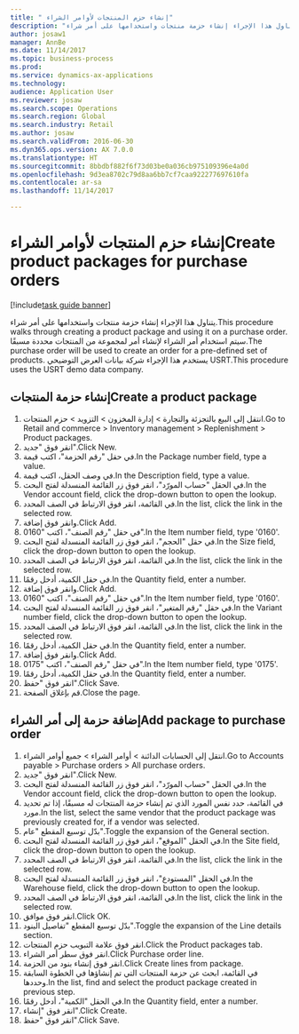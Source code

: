 ```yaml
--- 
title: " إنشاء حزم المنتجات لأوامر الشراء"
description: "يتناول هذا الإجراء إنشاء حزمة منتجات واستخدامها على أمر شراء."
author: josaw1
manager: AnnBe
ms.date: 11/14/2017
ms.topic: business-process
ms.prod: 
ms.service: dynamics-ax-applications
ms.technology: 
audience: Application User
ms.reviewer: josaw
ms.search.scope: Operations
ms.search.region: Global
ms.search.industry: Retail
ms.author: josaw
ms.search.validFrom: 2016-06-30
ms.dyn365.ops.version: AX 7.0.0
ms.translationtype: HT
ms.sourcegitcommit: 8bbdbf882f6f73d03be0a036cb975109396e4a0d
ms.openlocfilehash: 9d3ea8702c79d8aa6bb7cf7caa922277697610fa
ms.contentlocale: ar-sa
ms.lasthandoff: 11/14/2017

---
```

# <a name="create-product-packages-for-purchase-orders"></a><span data-ttu-id="bf205-103"> إنشاء حزم المنتجات لأوامر الشراء</span><span class="sxs-lookup"><span data-stu-id="bf205-103">Create product packages for purchase orders</span></span>

[!include[task guide banner](../includes/task-guide-banner.md)]

<span data-ttu-id="bf205-104">يتناول هذا الإجراء إنشاء حزمة منتجات واستخدامها على أمر شراء.</span><span class="sxs-lookup"><span data-stu-id="bf205-104">This procedure walks through creating a product package and using it on a purchase order.</span></span> <span data-ttu-id="bf205-105">سيتم استخدام أمر الشراء لإنشاء أمر لمجموعة من المنتجات محددة مسبقًا.</span><span class="sxs-lookup"><span data-stu-id="bf205-105">The purchase order will be used to create an order for a pre-defined set of products.</span></span> <span data-ttu-id="bf205-106">يستخدم هذا الإجراء شركة بيانات العرض التوضيحي USRT.</span><span class="sxs-lookup"><span data-stu-id="bf205-106">This procedure uses the USRT demo data company.</span></span>


## <a name="create-a-product-package"></a><span data-ttu-id="bf205-107">إنشاء حزمة المنتجات</span><span class="sxs-lookup"><span data-stu-id="bf205-107">Create a product package</span></span>
1. <span data-ttu-id="bf205-108">انتقل إلى البيع بالتجزئة والتجارة > إدارة المخزون > التزويد > حزم المنتجات.</span><span class="sxs-lookup"><span data-stu-id="bf205-108">Go to Retail and commerce > Inventory management > Replenishment > Product packages.</span></span>
2. <span data-ttu-id="bf205-109">انقر فوق "جديد".</span><span class="sxs-lookup"><span data-stu-id="bf205-109">Click New.</span></span>
3. <span data-ttu-id="bf205-110">في حقل "رقم الحزمة"، اكتب قيمة.</span><span class="sxs-lookup"><span data-stu-id="bf205-110">In the Package number field, type a value.</span></span>
4. <span data-ttu-id="bf205-111">في وصف الحقل، اكتب قيمة.</span><span class="sxs-lookup"><span data-stu-id="bf205-111">In the Description field, type a value.</span></span>
5. <span data-ttu-id="bf205-112">في الحقل "حساب المورّد‬"، انقر فوق زر القائمة المنسدلة لفتح البحث.</span><span class="sxs-lookup"><span data-stu-id="bf205-112">In the Vendor account field, click the drop-down button to open the lookup.</span></span>
6. <span data-ttu-id="bf205-113">في القائمة، انقر فوق الارتباط في الصف المحدد.</span><span class="sxs-lookup"><span data-stu-id="bf205-113">In the list, click the link in the selected row.</span></span>
7. <span data-ttu-id="bf205-114">وانقر فوق إضافة.</span><span class="sxs-lookup"><span data-stu-id="bf205-114">Click Add.</span></span>
8. <span data-ttu-id="bf205-115">في حقل "رقم الصنف"، اكتب "0160".</span><span class="sxs-lookup"><span data-stu-id="bf205-115">In the Item number field, type '0160'.</span></span>
9. <span data-ttu-id="bf205-116">في حقل "الحجم"، انقر فوق زر القائمة المنسدلة لفتح البحث.</span><span class="sxs-lookup"><span data-stu-id="bf205-116">In the Size field, click the drop-down button to open the lookup.</span></span>
10. <span data-ttu-id="bf205-117">في القائمة، انقر فوق الارتباط في الصف المحدد.</span><span class="sxs-lookup"><span data-stu-id="bf205-117">In the list, click the link in the selected row.</span></span>
11. <span data-ttu-id="bf205-118">في حقل الكمية، أدخل رقمًا.</span><span class="sxs-lookup"><span data-stu-id="bf205-118">In the Quantity field, enter a number.</span></span>
12. <span data-ttu-id="bf205-119">وانقر فوق إضافة.</span><span class="sxs-lookup"><span data-stu-id="bf205-119">Click Add.</span></span>
13. <span data-ttu-id="bf205-120">في حقل "رقم الصنف"، اكتب "0160".</span><span class="sxs-lookup"><span data-stu-id="bf205-120">In the Item number field, type '0160'.</span></span>
14. <span data-ttu-id="bf205-121">في حقل "‏‫رقم المتغير‬"، انقر فوق زر القائمة المنسدلة لفتح البحث.</span><span class="sxs-lookup"><span data-stu-id="bf205-121">In the Variant number field, click the drop-down button to open the lookup.</span></span>
15. <span data-ttu-id="bf205-122">في القائمة، انقر فوق الارتباط في الصف المحدد.</span><span class="sxs-lookup"><span data-stu-id="bf205-122">In the list, click the link in the selected row.</span></span>
16. <span data-ttu-id="bf205-123">في حقل الكمية، أدخل رقمًا.</span><span class="sxs-lookup"><span data-stu-id="bf205-123">In the Quantity field, enter a number.</span></span>
17. <span data-ttu-id="bf205-124">وانقر فوق إضافة.</span><span class="sxs-lookup"><span data-stu-id="bf205-124">Click Add.</span></span>
18. <span data-ttu-id="bf205-125">في حقل "رقم الصنف"، اكتب "0175".</span><span class="sxs-lookup"><span data-stu-id="bf205-125">In the Item number field, type '0175'.</span></span>
19. <span data-ttu-id="bf205-126">في حقل الكمية، أدخل رقمًا.</span><span class="sxs-lookup"><span data-stu-id="bf205-126">In the Quantity field, enter a number.</span></span>
20. <span data-ttu-id="bf205-127">انقر فوق "حفظ".</span><span class="sxs-lookup"><span data-stu-id="bf205-127">Click Save.</span></span>
21. <span data-ttu-id="bf205-128">قم بإغلاق الصفحة.</span><span class="sxs-lookup"><span data-stu-id="bf205-128">Close the page.</span></span>

## <a name="add-package-to-purchase-order"></a><span data-ttu-id="bf205-129">إضافة حزمة إلى أمر الشراء</span><span class="sxs-lookup"><span data-stu-id="bf205-129">Add package to purchase order</span></span>
1. <span data-ttu-id="bf205-130">انتقل إلى الحسابات الدائنة > أوامر الشراء > جميع أوامر الشراء.</span><span class="sxs-lookup"><span data-stu-id="bf205-130">Go to Accounts payable > Purchase orders > All purchase orders.</span></span>
2. <span data-ttu-id="bf205-131">انقر فوق "جديد".</span><span class="sxs-lookup"><span data-stu-id="bf205-131">Click New.</span></span>
3. <span data-ttu-id="bf205-132">في الحقل "حساب المورّد‬"، انقر فوق زر القائمة المنسدلة لفتح البحث.</span><span class="sxs-lookup"><span data-stu-id="bf205-132">In the Vendor account field, click the drop-down button to open the lookup.</span></span>
4. <span data-ttu-id="bf205-133">في القائمة، حدد نفس المورد الذي تم إنشاء حزمة المنتجات له مسبقًا، إذا تم تحديد مورد.</span><span class="sxs-lookup"><span data-stu-id="bf205-133">In the list, select the same vendor that the product package was previously created for, if a vendor was selected.</span></span>
5. <span data-ttu-id="bf205-134">بدّل توسيع المقطع "عام".</span><span class="sxs-lookup"><span data-stu-id="bf205-134">Toggle the expansion of the General section.</span></span>
6. <span data-ttu-id="bf205-135">في الحقل "الموقع"، انقر فوق زر القائمة المنسدلة لفتح البحث.</span><span class="sxs-lookup"><span data-stu-id="bf205-135">In the Site field, click the drop-down button to open the lookup.</span></span>
7. <span data-ttu-id="bf205-136">في القائمة، انقر فوق الارتباط في الصف المحدد.</span><span class="sxs-lookup"><span data-stu-id="bf205-136">In the list, click the link in the selected row.</span></span>
8. <span data-ttu-id="bf205-137">في الحقل "المستودع"، انقر فوق زر القائمة المنسدلة لفتح البحث.</span><span class="sxs-lookup"><span data-stu-id="bf205-137">In the Warehouse field, click the drop-down button to open the lookup.</span></span>
9. <span data-ttu-id="bf205-138">في القائمة، انقر فوق الارتباط في الصف المحدد.</span><span class="sxs-lookup"><span data-stu-id="bf205-138">In the list, click the link in the selected row.</span></span>
10. <span data-ttu-id="bf205-139">انقر فوق موافق.</span><span class="sxs-lookup"><span data-stu-id="bf205-139">Click OK.</span></span>
11. <span data-ttu-id="bf205-140">بدّل توسيع المقطع "تفاصيل البنود‬‬".</span><span class="sxs-lookup"><span data-stu-id="bf205-140">Toggle the expansion of the Line details section.</span></span>
12. <span data-ttu-id="bf205-141">انقر فوق علامة التبويب حزم المنتجات.</span><span class="sxs-lookup"><span data-stu-id="bf205-141">Click the Product packages tab.</span></span>
13. <span data-ttu-id="bf205-142">انقر فوق سطر أمر الشراء.</span><span class="sxs-lookup"><span data-stu-id="bf205-142">Click Purchase order line.</span></span>
14. <span data-ttu-id="bf205-143">انقر فوق إنشاء بنود من الحزمة.</span><span class="sxs-lookup"><span data-stu-id="bf205-143">Click Create lines from package.</span></span>
15. <span data-ttu-id="bf205-144">في القائمة، ابحث عن حزمة المنتجات التي تم إنشاؤها في الخطوة السابقة وحددها.</span><span class="sxs-lookup"><span data-stu-id="bf205-144">In the list, find and select the product package created in previous step.</span></span>
16. <span data-ttu-id="bf205-145">في الحقل "الكمية"، أدخل رقمًا.</span><span class="sxs-lookup"><span data-stu-id="bf205-145">In the Quantity field, enter a number.</span></span>
17. <span data-ttu-id="bf205-146">انقر فوق "إنشاء".</span><span class="sxs-lookup"><span data-stu-id="bf205-146">Click Create.</span></span>
18. <span data-ttu-id="bf205-147">انقر فوق "حفظ".</span><span class="sxs-lookup"><span data-stu-id="bf205-147">Click Save.</span></span>


